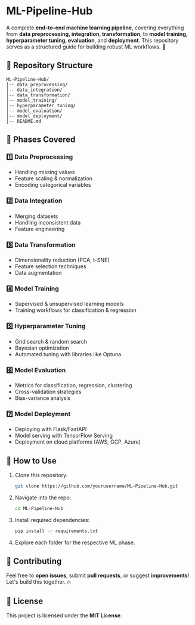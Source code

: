 # ML-Pipeline-Hub

A complete **end-to-end machine learning pipeline**, covering everything from **data preprocessing, integration, transformation**, to **model training, hyperparameter tuning, evaluation**, and **deployment**. This repository serves as a structured guide for building robust ML workflows. 🚀

## 📌 Repository Structure

```
ML-Pipeline-Hub/
│-- data_preprocessing/
│-- data_integration/
│-- data_transformation/
│-- model_training/
│-- hyperparameter_tuning/
│-- model_evaluation/
│-- model_deployment/
│-- README.md
```

## 🔹 **Phases Covered**

### 1️⃣ Data Preprocessing
- Handling missing values
- Feature scaling & normalization
- Encoding categorical variables

### 2️⃣ Data Integration
- Merging datasets
- Handling inconsistent data
- Feature engineering

### 3️⃣ Data Transformation
- Dimensionality reduction (PCA, t-SNE)
- Feature selection techniques
- Data augmentation

### 4️⃣ Model Training
- Supervised & unsupervised learning models
- Training workflows for classification & regression

### 5️⃣ Hyperparameter Tuning
- Grid search & random search
- Bayesian optimization
- Automated tuning with libraries like Optuna

### 6️⃣ Model Evaluation
- Metrics for classification, regression, clustering
- Cross-validation strategies
- Bias-variance analysis

### 7️⃣ Model Deployment
- Deploying with Flask/FastAPI
- Model serving with TensorFlow Serving
- Deployment on cloud platforms (AWS, GCP, Azure)

## 🚀 **How to Use**
1. Clone this repository:
   ```bash
   git clone https://github.com/yourusername/ML-Pipeline-Hub.git
   ```
2. Navigate into the repo:
   ```bash
   cd ML-Pipeline-Hub
   ```
3. Install required dependencies:
   ```bash
   pip install -r requirements.txt
   ```
4. Explore each folder for the respective ML phase.

## 🤝 **Contributing**
Feel free to **open issues**, submit **pull requests**, or suggest **improvements**! Let's build this together. 🔥

## 📜 **License**
This project is licensed under the **MIT License**.

